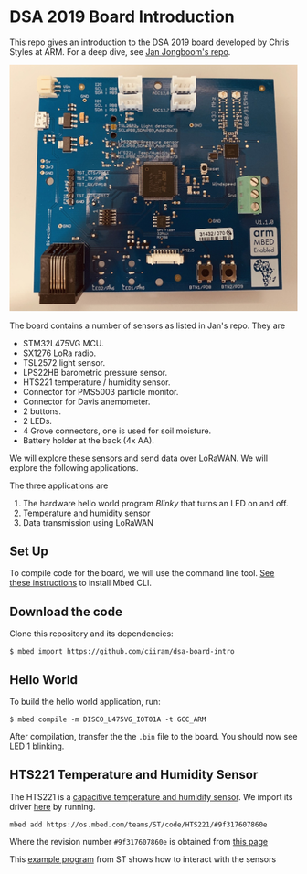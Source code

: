 # DSA 2019 Board Introduction

This repo gives an introduction to the DSA 2019 board developed by Chris Styles at ARM. For a deep dive, see [Jan Jongboom's repo](https://github.com/janjongboom/dsa-firmware-2019).

![DSA 2019 Board](img/board.jpg)

The board contains a number of sensors as listed in Jan's repo. They are

* STM32L475VG MCU.
* SX1276 LoRa radio.
* TSL2572 light sensor.
* LPS22HB barometric pressure sensor.
* HTS221 temperature / humidity sensor.
* Connector for PMS5003 particle monitor.
* Connector for Davis anemometer.
* 2 buttons.
* 2 LEDs.
* 4 Grove connectors, one is used for soil moisture.
* Battery holder at the back (4x AA).

We will explore these sensors and send data over LoRaWAN. We will explore the following applications.

The three applications are
1. The hardware hello world program *Blinky* that turns an LED on and off.
1. Temperature and humidity sensor
1. Data transmission using LoRaWAN

## Set Up
To compile code for the board, we will use the command line tool. [See these instructions](https://os.mbed.com/docs/mbed-os/v5.12/tools/installation-and-setup.html) to install Mbed CLI.


## Download the code
Clone this repository and its dependencies:

```
$ mbed import https://github.com/ciiram/dsa-board-intro
```

## Hello World
To build the hello world application, run:

```
$ mbed compile -m DISCO_L475VG_IOT01A -t GCC_ARM
```
After compilation, transfer the the `.bin` file to the board. You should now see LED 1 blinking.
## HTS221 Temperature and Humidity Sensor

The HTS221 is a [capacitive temperature and humidity sensor](https://www.st.com/en/mems-and-sensors/humidity-sensors.html). We import its driver [here](https://os.mbed.com/teams/ST/code/HTS221/) by running.

```
mbed add https://os.mbed.com/teams/ST/code/HTS221/#9f317607860e
```

Where the revision number `#9f317607860e` is obtained from [this page](https://os.mbed.com/teams/ST/code/HTS221/)

This [example program](https://os.mbed.com/teams/ST/code/HelloWorld_ST_Sensors/file/55795f30572e/main.cpp/) from ST shows how to interact with the sensors

